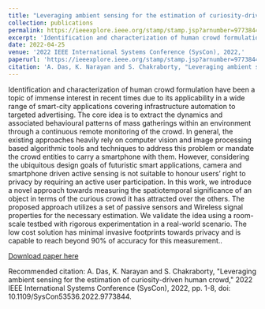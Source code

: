 ```yaml
---
title: "Leveraging ambient sensing for the estimation of curiosity-driven human crowd"
collection: publications
permalink: https://ieeexplore.ieee.org/stamp/stamp.jsp?arnumber=9773844
excerpt: 'Identification and characterization of human crowd formulation have been a topic of immense interest in recent times due to its applicability in a wide range of smart-city applications covering infrastructure automation to targeted advertising. The core idea is to extract the dynamics and associated behavioural patterns of mass gatherings within an environment through a continuous remote monitoring of the crowd. In general, the existing approaches heavily rely on computer vision and image processing based algorithmic tools and techniques to address this problem or mandate the crowd entities to carry a smartphone with them. However, considering the ubiquitous design goals of futuristic smart applications, camera and smartphone driven active sensing is not suitable to honour users’ right to privacy by requiring an active user participation. In this work, we introduce a novel approach towards measuring the spatiotemporal significance of an object in terms of the curious crowd it has attracted over the others. The proposed approach utilizes a set of passive sensors and Wireless signal properties for the necessary estimation. We validate the idea using a room-scale testbed with rigorous experimentation in a real-world scenario. The low cost solution has minimal invasive footprints towards privacy and is capable to reach beyond 90% of accuracy for this measurement.'
date: 2022-04-25
venue: '2022 IEEE International Systems Conference (SysCon), 2022,'
paperurl: 'https://ieeexplore.ieee.org/stamp/stamp.jsp?arnumber=9773844'
citation: 'A. Das, K. Narayan and S. Chakraborty, "Leveraging ambient sensing for the estimation of curiosity-driven human crowd," 2022 IEEE International Systems Conference (SysCon), 2022, pp. 1-8, doi: 10.1109/SysCon53536.2022.9773844.'
---
```

Identification and characterization of human crowd formulation have been a topic of immense interest in recent times due to its applicability in a wide range of smart-city applications covering infrastructure automation to targeted advertising. The core idea is to extract the dynamics and associated behavioural patterns of mass gatherings within an environment through a continuous remote monitoring of the crowd. In general, the existing approaches heavily rely on computer vision and image processing based algorithmic tools and techniques to address this problem or mandate the crowd entities to carry a smartphone with them. However, considering the ubiquitous design goals of futuristic smart applications, camera and smartphone driven active sensing is not suitable to honour users’ right to privacy by requiring an active user participation. In this work, we introduce a novel approach towards measuring the spatiotemporal significance of an object in terms of the curious crowd it has attracted over the others. The proposed approach utilizes a set of passive sensors and Wireless signal properties for the necessary estimation. We validate the idea using a room-scale testbed with rigorous experimentation in a real-world scenario. The low cost solution has minimal invasive footprints towards privacy and is capable to reach beyond 90% of accuracy for this measurement..

[Download paper here](http://academicpages.github.io/files/paper1.pdf)

Recommended citation: A. Das, K. Narayan and S. Chakraborty, "Leveraging ambient sensing for the estimation of curiosity-driven human crowd," 2022 IEEE International Systems Conference (SysCon), 2022, pp. 1-8, doi: 10.1109/SysCon53536.2022.9773844.
